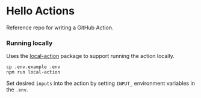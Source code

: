 # Hello Actions

Reference repo for writing a GitHub Action.


### Running locally

Uses the [local-action](https://github.com/github/local-action) package to
support running the action locally.

```shell
cp .env.example .env
npm run local-action
```

Set desired `inputs` into the action by setting `INPUT_` environment variables in the `.env`.
